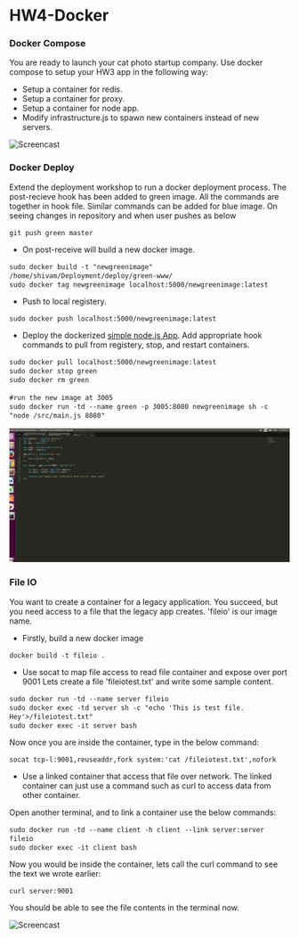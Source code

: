 # HW4-Docker

### Docker Compose

You are ready to launch your cat photo startup company. Use docker compose to setup your HW3 app in the following way:

* Setup a container for redis.
* Setup a container for proxy.
* Setup a container for node app.
* Modify infrastructure.js to spawn new containers instead of new servers.

![Screencast](https://github.com/shivamgulati1991/HW4-Docker/blob/master/Screens/1.gif)

### Docker Deploy 

Extend the deployment workshop to run a docker deployment process.
The post-recieve hook has been added to green image. All the commands are together in hook file.
Similar commands can be added for blue image. On seeing changes in repository and when user pushes as below
 ```
 git push green master
 ```

* On post-receive will build a new docker image.

```
sudo docker build -t "newgreenimage" /home/shivam/Deployment/deploy/green-www/
sudo docker tag newgreenimage localhost:5000/newgreenimage:latest
```

* Push to local registery.
```
sudo docker push localhost:5000/newgreenimage:latest
```

* Deploy the dockerized [simple node.js App](https://github.com/CSC-DevOps/App). Add appropriate hook commands to pull from registery, stop, and restart containers.
```
sudo docker pull localhost:5000/newgreenimage:latest
sudo docker stop green
sudo docker rm green

#run the new image at 3005
sudo docker run -td --name green -p 3005:8080 newgreenimage sh -c "node /src/main.js 8080"
```

![Screencast](https://github.com/shivamgulati1991/HW4-Docker/blob/master/Deploy/2.gif)

### File IO

You want to create a container for a legacy application. You succeed, but you need access to a file that the legacy app creates.
'fileio' is our image name.

* Firstly, build a new docker image
```
docker build -t fileio .
```

* Use socat to map file access to read file container and expose over port 9001 
Lets create a file 'fileiotest.txt' and write some sample content.
```
sudo docker run -td --name server fileio
sudo docker exec -td server sh -c "echo 'This is test file. Hey'>/fileiotest.txt"
sudo docker exec -it server bash

```

Now once you are inside the container, type in the below command:
```
socat tcp-l:9001,reuseaddr,fork system:'cat /fileiotest.txt',nofork
```

* Use a linked container that access that file over network. The linked container can just use a command such as curl to access data from other container.

Open another terminal, and to link a container use the below commands:
```
sudo docker run -td --name client -h client --link server:server fileio
sudo docker exec -it client bash
```

Now you would be inside the container, lets call the curl command to see the text we wrote earlier:
```
curl server:9001
```

You should be able to see the file contents in the terminal now.

![Screencast](https://github.com/shivamgulati1991/HW4-Docker/blob/master/FileIO/3.gif)
